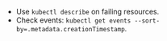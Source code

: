* Use `kubectl describe` on failing resources.
* Check events: `kubectl get events --sort-by=.metadata.creationTimestamp`.

